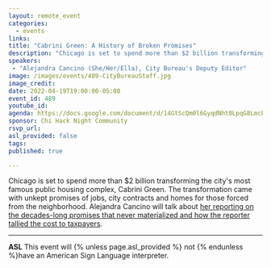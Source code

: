 ```yaml
---
layout: remote_event
categories:
  - events
links: 
title: "Cabrini Green: A History of Broken Promises"
description: "Chicago is set to spend more than $2 billion transforming the city's most famous public housing complex, Cabrini Green. The transformation came with unkept promises of jobs, city contracts and homes for those forced from the neighborhood. We'll talk about the decades-long promises that never materialized and how the reporter tallied the cost to taxpayers."
speakers:
 - "Alejandra Cancino (She/Her/Ella), City Bureau's Deputy Editor"
image: /images/events/489-CityBureauStaff.jpg
image_credit: 
date: 2022-04-19T19:00:00-05:00
event_id: 489
youtube_id: 
agenda: https://docs.google.com/document/d/14GtScQm0l6GyqdNht0LpqG8LmcEF7i3COjNJ06PaTj8/edit#
sponsor: Chi Hack Night Community
rsvp_url: 
asl_provided: false
tags:
published: true

---
```


Chicago is set to spend more than $2 billion transforming the city's most famous public housing complex, Cabrini Green. The transformation came with unkept promises of jobs, city contracts and homes for those forced from the neighborhood. Alejandra Cancino will talk about [her reporting on the decades-long promises that never materialized and how the reporter tallied the cost to taxpayers](https://blockclubchicago.org/2021/12/15/cabrini-green-a-history-of-broken-promises/).

---

**ASL** This event will {% unless page.asl_provided %} not {% endunless %}have an American Sign Language interpreter.


